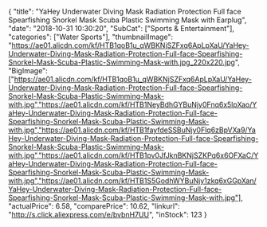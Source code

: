 {
	"title": "YaHey Underwater Diving Mask  Radiation Protection Full face Spearfishing Snorkel Mask Scuba Plastic Swimming Mask with  Earplug",
	"date": "2018-10-31 10:30:20",
	"SubCat": ["Sports & Entertainment"],
	"categories": ["Water Sports"],
	"thumbnailImage": "https://ae01.alicdn.com/kf/HTB1qoB1u_qWBKNjSZFxq6ApLpXaU/YaHey-Underwater-Diving-Mask-Radiation-Protection-Full-face-Spearfishing-Snorkel-Mask-Scuba-Plastic-Swimming-Mask-with.jpg_220x220.jpg",
	"BigImage": ["https://ae01.alicdn.com/kf/HTB1qoB1u_qWBKNjSZFxq6ApLpXaU/YaHey-Underwater-Diving-Mask-Radiation-Protection-Full-face-Spearfishing-Snorkel-Mask-Scuba-Plastic-Swimming-Mask-with.jpg","https://ae01.alicdn.com/kf/HTB1NeyBdhGYBuNjy0Fnq6x5lpXao/YaHey-Underwater-Diving-Mask-Radiation-Protection-Full-face-Spearfishing-Snorkel-Mask-Scuba-Plastic-Swimming-Mask-with.jpg","https://ae01.alicdn.com/kf/HTB1fayfdeSSBuNjy0Flq6zBpVXa9/YaHey-Underwater-Diving-Mask-Radiation-Protection-Full-face-Spearfishing-Snorkel-Mask-Scuba-Plastic-Swimming-Mask-with.jpg","https://ae01.alicdn.com/kf/HTB1pv0JfJknBKNjSZKPq6x6OFXaC/YaHey-Underwater-Diving-Mask-Radiation-Protection-Full-face-Spearfishing-Snorkel-Mask-Scuba-Plastic-Swimming-Mask-with.jpg","https://ae01.alicdn.com/kf/HTB1S5GodhWYBuNjy1zkq6xGGpXan/YaHey-Underwater-Diving-Mask-Radiation-Protection-Full-face-Spearfishing-Snorkel-Mask-Scuba-Plastic-Swimming-Mask-with.jpg"],
	"actualPrice": 6.58,
	"comparePrice": 10.62,
	"linkurl": "http://s.click.aliexpress.com/e/bvbnH7UU",
	"inStock": 123
}
